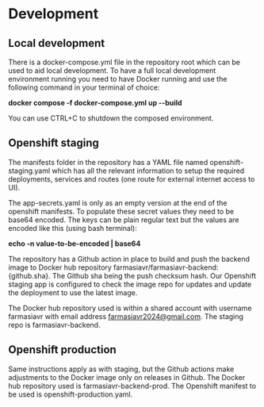 # Development

## Local development
There is a docker-compose.yml file in the repository root which can be used to aid local development. To have a full local development environment running you need to have Docker running and use the following command in your terminal of choice:

**docker compose -f docker-compose.yml up --build**

You can use CTRL+C to shutdown the composed environment.

## Openshift staging
The manifests folder in the repository has a YAML file named openshift-staging.yaml which has all the relevant information to setup the required deployments, services and routes (one route for external internet access to UI). 

The app-secrets.yaml is only as an empty version at the end of the openshift manifests. To populate these secret values they need to be base64 encoded. The keys can be plain regular text but the values are encoded like this (using bash terminal):

**echo -n value-to-be-encoded | base64**

The repository has a Github action in place to build and push the backend image to Docker hub repository farmasiavr/farmasiavr-backend:{github.sha}. The Github sha being the push checksum hash. Our Openshift staging app is configured to check the image repo for updates and update the deployment to use the latest image. 

The Docker hub repository used is within a shared account with username farmasiavr with email address farmasiavr2024@gmail.com. The staging repo is farmasiavr-backend. 

## Openshift production
Same instructions apply as with staging, but the Github actions make adjustments to the Docker image only on releases in Github. The Docker hub repository used is farmasiavr-backend-prod. The Openshift manifest to be used is openshift-production.yaml.

